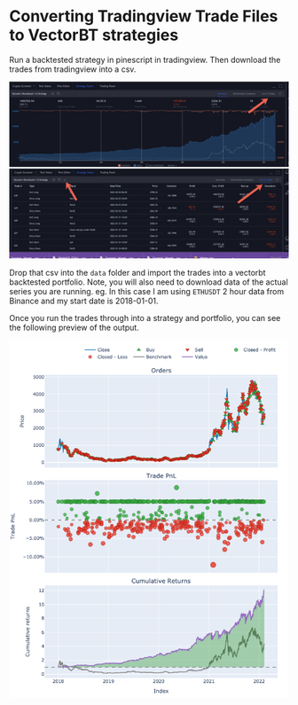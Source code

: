 # Converting Tradingview Trade Files to VectorBT strategies

Run a backtested strategy in pinescript in tradingview. Then download the trades from tradingview into a csv.

![TV Strategy Backtest View](images/tv_strategy_screenshot_1.jpg)
![TV Strategy Trades View](images/tv_strategy_screenshot_2.jpg)

Drop that csv into the `data` folder and import the trades into a vectorbt backtested portfolio. Note, you will also need to download data of the actual series you are running. eg. In this case I am using `ETHUSDT` 2 hour data from Binance and my start date is 2018-01-01.

Once you run the trades through into a strategy and portfolio, you can see the following preview of the output.

![Strategy Output](images/strategy_results.png)
